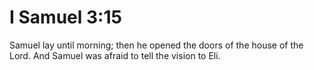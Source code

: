 # I Samuel 3:15

Samuel lay until morning; then he opened the doors of the house of the Lord. And Samuel was afraid to tell the vision to Eli.
